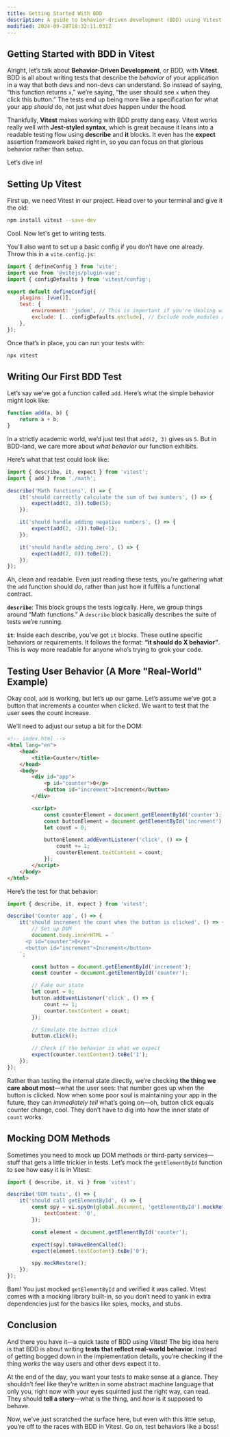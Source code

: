 ```yaml
---
title: Getting Started With BDD
description: A guide to behavior-driven development (BDD) using Vitest.
modified: 2024-09-28T18:32:11.031Z
---
```


## Getting Started with BDD in Vitest

Alright, let’s talk about **Behavior-Driven Development**, or BDD, with **Vitest**. BDD is all about writing tests that describe the *behavior* of your application in a way that both devs and non-devs can understand. So instead of saying, “this function returns `x`,” we’re saying, “the user should see `x` when they click this button.” The tests end up being more like a specification for what your app *should* do, not just what *does* happen under the hood.

Thankfully, **Vitest** makes working with BDD pretty dang easy. Vitest works really well with **Jest-styled syntax**, which is great because it leans into a readable testing flow using **describe** and **it** blocks. It even has the **expect** assertion framework baked right in, so you can focus on that glorious behavior rather than setup.

Let’s dive in!

## Setting Up Vitest

First up, we need Vitest in our project. Head over to your terminal and give it the old:

```bash
npm install vitest --save-dev
```

Cool. Now let's get to writing tests.

You’ll also want to set up a basic config if you don’t have one already. Throw this in a `vite.config.js`:

```js
import { defineConfig } from 'vite';
import vue from '@vitejs/plugin-vue';
import { configDefaults } from 'vitest/config';

export default defineConfig({
	plugins: [vue()],
	test: {
		environment: 'jsdom', // This is important if you're dealing with DOM stuff
		exclude: [...configDefaults.exclude], // Exclude node_modules and other stuff by default
	},
});
```

Once that’s in place, you can run your tests with:

```bash
npx vitest
```

## Writing Our First BDD Test

Let’s say we’ve got a function called `add`. Here’s what the simple behavior might look like:

```js
function add(a, b) {
	return a + b;
}
```

In a strictly academic world, we’d just test that `add(2, 3)` gives us `5`. But in BDD-land, we care more about *what behavior* our function exhibits.

Here’s what that test could look like:

```js
import { describe, it, expect } from 'vitest';
import { add } from './math';

describe('Math functions', () => {
	it('should correctly calculate the sum of two numbers', () => {
		expect(add(2, 3)).toBe(5);
	});

	it('should handle adding negative numbers', () => {
		expect(add(2, -3)).toBe(-1);
	});

	it('should handle adding zero', () => {
		expect(add(2, 0)).toBe(2);
	});
});
```

Ah, clean and readable. Even just reading these tests, you're gathering what the `add` function should *do*, rather than just how it fulfills a functional contract.

**`describe`**: This block groups the tests logically. Here, we group things around “Math functions.” A `describe` block basically describes the suite of tests we’re running.

**`it`**: Inside each describe, you’ve got `it` blocks. These outline specific behaviors or requirements. It follows the format: **“it should do X behavior”**. This is *way* more readable for anyone who’s trying to grok your code.

## Testing User Behavior (A More "Real-World" Example)

Okay cool, `add` is working, but let’s up our game. Let’s assume we’ve got a button that increments a counter when clicked. We want to test that the user sees the count increase.

We’ll need to adjust our setup a bit for the DOM:

```html
<!-- index.html -->
<html lang="en">
	<head>
		<title>Counter</title>
	</head>
	<body>
		<div id="app">
			<p id="counter">0</p>
			<button id="increment">Increment</button>
		</div>

		<script>
			const counterElement = document.getElementById('counter');
			const buttonElement = document.getElementById('increment');
			let count = 0;

			buttonElement.addEventListener('click', () => {
				count += 1;
				counterElement.textContent = count;
			});
		</script>
	</body>
</html>
```

Here’s the test for that behavior:

```js
import { describe, it, expect } from 'vitest';

describe('Counter app', () => {
	it('should increment the count when the button is clicked', () => {
		// Set up DOM
		document.body.innerHTML = `
      <p id="counter">0</p>
      <button id="increment">Increment</button>
    `;

		const button = document.getElementById('increment');
		const counter = document.getElementById('counter');

		// Fake our state
		let count = 0;
		button.addEventListener('click', () => {
			count += 1;
			counter.textContent = count;
		});

		// Simulate the button click
		button.click();

		// Check if the behavior is what we expect
		expect(counter.textContent).toBe('1');
	});
});
```

Rather than testing the internal state directly, we’re checking **the thing we care about most**—what the user sees: that number goes up when the button is clicked. Now when some poor soul is maintaining your app in the future, they can *immediately tell* what’s going on—oh, button click equals counter change, cool. They don’t have to dig into how the inner state of `count` works.

## Mocking DOM Methods

Sometimes you need to mock up DOM methods or third-party services—stuff that gets a little trickier in tests. Let’s mock the `getElementById` function to see how easy it is in Vitest:

```js
import { describe, it, vi } from 'vitest';

describe('DOM tests', () => {
	it('should call getElementById', () => {
		const spy = vi.spyOn(global.document, 'getElementById').mockReturnValue({
			textContent: '0',
		});

		const element = document.getElementById('counter');

		expect(spy).toHaveBeenCalled();
		expect(element.textContent).toBe('0');

		spy.mockRestore();
	});
});
```

Bam! You just mocked `getElementById` and verified it was called. Vitest comes with a mocking library built-in, so you don’t need to yank in extra dependencies just for the basics like spies, mocks, and stubs.

## Conclusion

And there you have it—a quick taste of BDD using Vitest! The big idea here is that BDD is about writing **tests that reflect real-world behavior**. Instead of getting bogged down in the implementation details, you’re checking if the thing *works* the way users and other devs expect it to.

At the end of the day, you want your tests to make sense at a glance. They shouldn’t feel like they’re written in some abstract machine language that only you, right now with your eyes squinted just the right way, can read. They should **tell a story**—what is the thing, and *how* is it supposed to behave.

Now, we’ve just scratched the surface here, but even with this little setup, you’re off to the races with BDD in Vitest. Go on, test behaviors like a boss!

```ts
```
